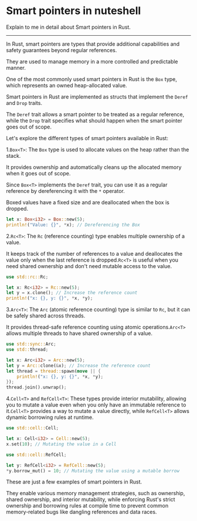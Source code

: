 # Smart pointers in nuteshell

Explain to me in detail about Smart pointers in Rust.

___


In Rust, smart pointers are types that provide additional capabilities and safety guarantees beyond regular references.

They are used to manage memory in a more controlled and predictable manner.

One of the most commonly used smart pointers in Rust is the `Box` type, which represents an owned heap-allocated value.



Smart pointers in Rust are implemented as structs that implement the `Deref` and `Drop` traits.

The `Deref` trait allows a smart pointer to be treated as a regular reference, while the `Drop` trait specifies what should happen when the smart pointer goes out of scope.



Let's explore the different types of smart pointers available in Rust:

1.`Box<T>`: The `Box` type is used to allocate values on the heap rather than the stack.

It provides ownership and automatically cleans up the allocated memory when it goes out of scope.

Since `Box<T>` implements the `Deref` trait, you can use it as a regular reference by dereferencing it with the `*` operator.

Boxed values have a fixed size and are deallocated when the box is dropped.



   ```rust
   let x: Box<i32> = Box::new(5);
   println!("Value: {}", *x); // Dereferencing the Box
   ```


2.`Rc<T>`: The `Rc` (reference counting) type enables multiple ownership of a value.

It keeps track of the number of references to a value and deallocates the value only when the last reference is dropped.`Rc<T>` is useful when you need shared ownership and don't need mutable access to the value.



   ```rust
   use std::rc::Rc;

   let x: Rc<i32> = Rc::new(5);
   let y = x.clone(); // Increase the reference count
   println!("x: {}, y: {}", *x, *y);
   ```


3.`Arc<T>`: The `Arc` (atomic reference counting) type is similar to `Rc`, but it can be safely shared across threads.

It provides thread-safe reference counting using atomic operations.`Arc<T>` allows multiple threads to have shared ownership of a value.



   ```rust
   use std::sync::Arc;
   use std::thread;

   let x: Arc<i32> = Arc::new(5);
   let y = Arc::clone(&x); // Increase the reference count
   let thread = thread::spawn(move || {
       println!("x: {}, y: {}", *x, *y);
   });
   thread.join().unwrap();
   ```


4.`Cell<T>` and `RefCell<T>`: These types provide interior mutability, allowing you to mutate a value even when you only have an immutable reference to it.`Cell<T>` provides a way to mutate a value directly, while `RefCell<T>` allows dynamic borrowing rules at runtime.



   ```rust
   use std::cell::Cell;

   let x: Cell<i32> = Cell::new(5);
   x.set(10); // Mutating the value in a Cell

   use std::cell::RefCell;

   let y: RefCell<i32> = RefCell::new(5);
   *y.borrow_mut() = 10; // Mutating the value using a mutable borrow
   ```

These are just a few examples of smart pointers in Rust.

They enable various memory management strategies, such as ownership, shared ownership, and interior mutability, while enforcing Rust's strict ownership and borrowing rules at compile time to prevent common memory-related bugs like dangling references and data races.

